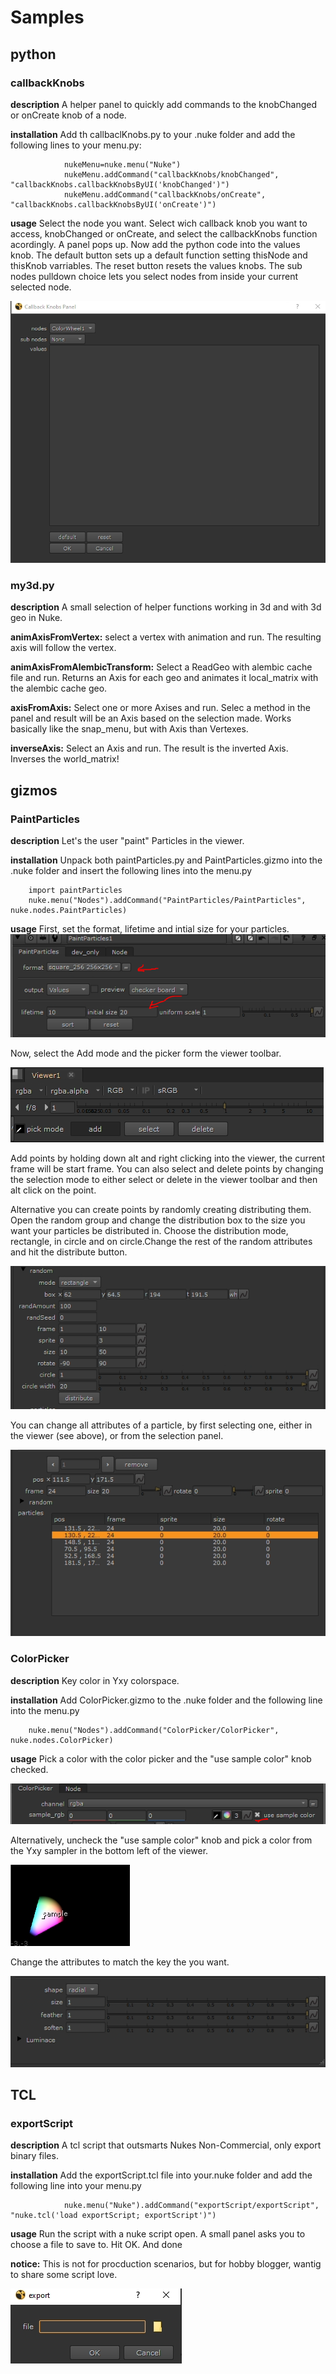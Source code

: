 # Samples

## python

### callbackKnobs

**description**
A helper panel to quickly add commands to the knobChanged or onCreate knob of a node.

**installation**
Add th callbaclKnobs.py to your .nuke folder and add the following lines to your menu.py:

                nukeMenu=nuke.menu("Nuke")
                nukeMenu.addCommand("callbackKnobs/knobChanged", "callbackKnobs.callbackKnobsByUI('knobChanged')")
                nukeMenu.addCommand("callbackKnobs/onCreate", "callbackKnobs.callbackKnobsByUI('onCreate')")

**usage**
Select the node you want. Select wich callback knob you want to access, knobChanged or onCreate, and select the callbackKnobs function acordingly.
A panel pops up. Now add the python code into the values knob. The default button sets up a default function setting thisNode and thisKnob varriables. The reset button resets the values knobs. The sub nodes pulldown choice lets you select nodes from inside your current selected node.

![image](src/img/ck01.PNG)


### my3d.py

**description**
A small selection of helper functions working in 3d and with 3d geo in Nuke.

**animAxisFromVertex:**
select a vertex with animation and run. The resulting axis will follow the vertex.


**animAxisFromAlembicTransform:**
Select a ReadGeo with alembic cache file and run. Returns an Axis for each geo and animates it local_matrix with the alembic cache geo.


**axisFromAxis:**
Select one or more Axises and run. Selec a method in the panel and result will be an Axis based on the selection made. Works basically like the snap_menu, but with Axis than Vertexes.


**inverseAxis:**
Select an Axis and run. The result is the inverted Axis. Inverses the world_matrix!

## gizmos

### PaintParticles

**description**
Let's the user "paint" Particles in the viewer.

**installation**
Unpack both paintParticles.py and PaintParticles.gizmo into the .nuke folder and insert the following lines into the menu.py
        
        import paintParticles
        nuke.menu("Nodes").addCommand("PaintParticles/PaintParticles", nuke.nodes.PaintParticles)

**usage**
First, set the format, lifetime and intial size for your particles.
![image](src/img/pp01.PNG)

Now, select the Add mode and the picker form the viewer toolbar.

![image](src/img/pp02.PNG)

Add points by holding down alt and right clicking into the viewer, the current frame will be start frame.
You can also select and delete points by changing the selection mode to either select or delete in the viewer toolbar and then alt click on the point. 

Alternative you can create points by randomly creating distributing them.
Open the random group and change the distribution box to the size you want your particles be distributed in. Choose the distribution mode, rectangle, in circle and on circle.Change the rest of the random attributes and hit the distribute button.

![image](src/img/pp04.PNG)

You can change all attributes of a particle, by first selecting one, either in the viewer (see above), or from the selection panel.

![image](src/img/pp03.PNG)


### ColorPicker

**description**
Key color in Yxy colorspace.

**installation**
Add ColorPicker.gizmo to the .nuke folder and the following line into the menu.py
        
        nuke.menu("Nodes").addCommand("ColorPicker/ColorPicker", nuke.nodes.ColorPicker)


**usage**
Pick a color with the color picker and the "use sample color" knob checked.

![alt](src/img/cp01.PNG)

Alternatively, uncheck the "use sample color" knob and pick a color from the Yxy sampler in the bottom left of the viewer.

![alt](src/img/cp02.PNG)

Change the attributes to match the key the you want.

![alt](src/img/cp03.PNG)

## TCL

### exportScript

**description**
A tcl script that outsmarts Nukes Non-Commercial, only export binary files.

**installation**
Add the exportScript.tcl file into your.nuke folder and add the following line into your menu.py

                nuke.menu("Nuke").addCommand("exportScript/exportScript", "nuke.tcl('load exportScript; exportScript')")

**usage**
Run the script with a nuke script open. A small panel asks you to choose a file to save to. Hit OK. And done

**notice:** This is not for procduction scenarios, but for hobby blogger, wantig to share some script love.

![image](src/img/e01.PNG)
